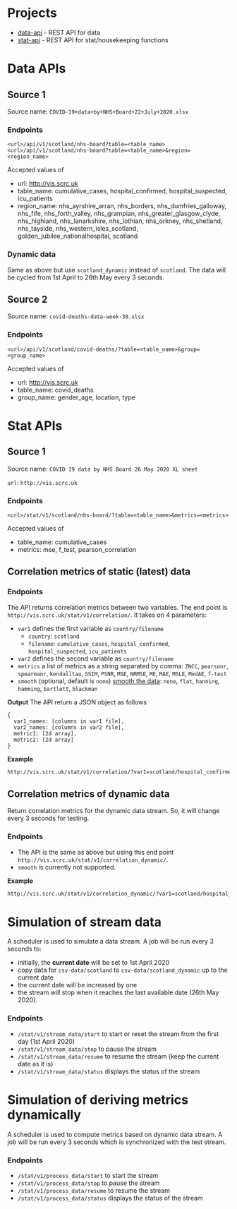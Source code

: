 # Projects
- [data-api](https://github.com/ScottishCovidResponse/rampvis-api/tree/master/data-api) - REST API for data
- [stat-api](https://github.com/ScottishCovidResponse/rampvis-api/tree/master/stat-api) - REST API for stat/housekeeping functions   

# Data APIs 

## Source 1 
 
Source name: `COVID-19+data+by+NHS+Board+22+July+2020.xlsx` 

### Endpoints
```
<url>/api/v1/scotland/nhs-board?table=<table_name>
<url>/api/v1/scotland/nhs-board?table=<table_name>&region=<region_name>
```
Accepted values of
- url: http://vis.scrc.uk
- table_name: cumulative_cases, hospital_confirmed, hospital_suspected, icu_patients
- region_name:  nhs_ayrshire_arran, nhs_borders, nhs_dumfries_galloway, nhs_fife, nhs_forth_valley, nhs_grampian, nhs_greater_glasgow_clyde, nhs_highland, nhs_lanarkshire, nhs_lothian, nhs_orkney, nhs_shetland, nhs_tayside, nhs_western_isles_scotland, golden_jubilee_nationalhospital, scotland

### Dynamic data
Same as above but use `scotland_dynamic` instead of `scotland`. The data will be cycled from 1st April to 26th May every 3 seconds.


## Source 2

Source name:  `covid-deaths-data-week-30.xlsx`

### Endpoints

```
<url>/api/v1/scotland/covid-deaths/?table=<table_name>&group=<group_name>
```
Accepted values of
- url: http://vis.scrc.uk
- table_name: covid_deaths 
- group_name: gender_age, location, type

 

# Stat APIs 

## Source 1

Source name: `COVID 19 data by NHS Board 26 May 2020 XL sheet`

`url`: `http://vis.scrc.uk`

### Endpoints

```
<url>/stat/v1/scotland/nhs-board/?table=<table_name>&metrics=<metrics>
```
Accepted values of
- table_name: cumulative_cases
- metrics: mse, f_test, pearson_correlation

 

## Correlation metrics of static (latest) data

### Endpoints

The API returns correlation metrics between two variables. The end point is `http://vis.scrc.uk/stat/v1/correlation/`. It takes on 4 parameters:
- `var1` defines the first variable as `country/filename`
  - `country`: `scotland`
  - `filename`: `cumulative_cases`, `hospital_confirmed`, `hospital_suspected`, `icu_patients`
- `var2` defines the second variable as `country/filename`
- `metrics` a list of metrics as a string separated by comma: `ZNCC`, `pearsonr`, `spearmanr`, `kendalltau`, `SSIM`, `PSNR`, `MSE`, `NRMSE`, `ME`, `MAE`, `MSLE`, `MedAE`, `f-test`
- `smooth` (optional, default is `none`) [smooth the data](https://scipy-cookbook.readthedocs.io/items/SignalSmooth.html): `none`, `flat`, `hanning`, `hamming`, `bartlett`, `blackman`

**Output**
The API return a JSON object as follows
```
{ 
  var1_names: [columns in var1 file], 
  var2_names: [columns in var2 file],
  metric1: [2d array],
  metric2: [2d array]
}
```

**Example**

```bash
http://vis.scrc.uk/stat/v1/correlation/?var1=scotland/hospital_confirmed&var2=scotland/hospital_confirmed&metrics=zncc,pearsonr,f-test&smooth=hanning returns ZNCC, Pearson and F-test metrics between hospital_confirmed and hospital_confirmed in Scotland and the data is smoothed using Hanning option.
```


## Correlation metrics of dynamic data
Return correlation metrics for the dynamic data stream. So, it will change every 3 seconds for testing.

### Endpoints

- The API is the same as above but using this end point `http://vis.scrc.uk/stat/v1/correlation_dynamic/`. 
- `smooth` is currently not supported.

**Example**
```bash
http://vis.scrc.uk/stat/v1/correlation_dynamic/?var1=scotland/hospital_confirmed&var2=scotland/hospital_confirmed&metrics=zncc,pearsonr,f-test
```


# Simulation of stream data

A scheduler is used to simulate a data stream. A job will be run every 3 seconds to:
- initially, the **current date** will be set to 1st April 2020
- copy data for `csv-data/scotland` to `csv-data/scotland_dynamic` up to the current date
- the current date will be increased by one
- the stream will stop when it reaches the last available date (26th May 2020).

### Endpoints
- `/stat/v1/stream_data/start` to start or reset the stream from the first day (1st April 2020)
- `/stat/v1/stream_data/stop` to pause the stream
- `/stat/v1/stream_data/resume` to resume the stream (keep the current date as it is)
- `/stat/v1/stream_data/status` displays the status of the stream

# Simulation of deriving metrics dynamically

A scheduler is used to compute metrics based on dynamic data stream. A job will be run every 3 seconds which is synchronized with the test stream.

### Endpoints
- `/stat/v1/process_data/start` to start the stream
- `/stat/v1/process_data/stop` to pause the stream
- `/stat/v1/process_data/resume` to resume the stream
- `/stat/v1/process_data/status` displays the status of the stream
